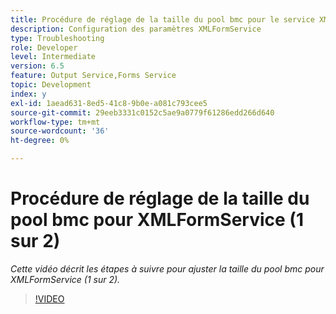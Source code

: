 ```yaml
---
title: Procédure de réglage de la taille du pool bmc pour le service XMLForm (1 sur 2)
description: Configuration des paramètres XMLFormService
type: Troubleshooting
role: Developer
level: Intermediate
version: 6.5
feature: Output Service,Forms Service
topic: Development
index: y
exl-id: 1aead631-8ed5-41c8-9b0e-a081c793cee5
source-git-commit: 29eeb3331c0152c5ae9a0779f61286edd266d640
workflow-type: tm+mt
source-wordcount: '36'
ht-degree: 0%

---
```



# Procédure de réglage de la taille du pool bmc pour XMLFormService (1 sur 2)

*Cette vidéo décrit les étapes à suivre pour ajuster la taille du pool bmc pour XMLFormService (1 sur 2).*

>[!VIDEO](https://video.tv.adobe.com/v/335552?quality=9&learn=on)

